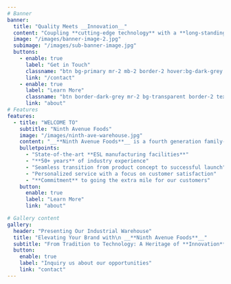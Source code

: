 ```yaml
---
# Banner
banner:
  title: "Quality Meets __Innovation__"
  content: "Coupling **cutting-edge technology** with a **long-standing commitment** to doing things the **RIGHT WAY**, **__Ninth Avenue Foods__** is a manufacturing facility ready to take your product or brand to the next level."
  image: "/images/banner-image-2.jpg"
  subimage: "/images/sub-banner-image.jpg"
  buttons:
    - enable: true
      label: "Get in Touch"
      classname: "btn bg-primary mr-2 mb-2 border-2 hover:bg-dark-grey hover:border-dark-grey animate-fade-up animate-delay-[500ms] ease-in rounded-full text-white"
      link: "/contact"
    - enable: true
      label: "Learn More"
      classname: "btn border-dark-grey mr-2 bg-transparent border-2 text-dark-grey hover:border-primary hover:text-primary animate-fade-up animate-delay-[550ms] ease-in rounded-full"
      link: "about"
# Features
features:
  - title: "WELCOME TO"
    subtitle: "Ninth Avenue Foods"
    image: "/images/ninth-ave-warehouse.jpg"
    content: "__**Ninth Avenue Foods**__ is a fourth generation family-owned and operated company with a long-standing history of quality and service in the dairy industry. As innovation has lead to growth and success, family values and commitment to quality has remained the same."
    bulletpoints:
      - "State-of-the-art **ESL manufacturing facilities**"
      - "**50+ years** of industry experience"
      - "Seamless transition from product concept to successful launch"
      - "Personalized service with a focus on customer satisfaction"
      - "**Commitment** to going the extra mile for our customers"
    button:
      enable: true
      label: "Learn More"
      link: "about"

# Gallery content
gallery:
  header: "Presenting Our Industrial Warehouse"
  title: "Elevating Your Brand with\n __**Ninth Avenue Foods**__"
  subtitle: "From Tradition to Technology: A Heritage of **Innovation** in Dairy Manufacturing"
  button:
    enable: true
    label: "Inquiry us about our opportunities"
    link: "contact"
---
```

